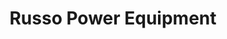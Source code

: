 ---
title: "Russo Power Equipment"
url: /schiller-park/russo-power-equipment/
shop: groundskeeping
---